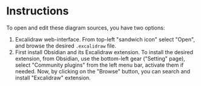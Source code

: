 # Instructions

To open and edit these diagram sources, you have two options:

1. Excalidraw web-interface. From top-left "sandwich icon"
select "Open", and browse the desired `.excalidraw` file.
2. First install Obsidian and its Excalidraw extension.
To install the desired extension, from Obsidian, use the bottom-left gear ("Setting" page), select "Community plugins"
from the left menu bar, activate them if needed. Now, by clicking on the "Browse" button, you can search and install
"Excalidraw" extension.
